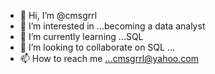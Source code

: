 - 👋 Hi, I’m @cmsgrrl
- 👀 I’m interested in ...becoming a data analyst
- 🌱 I’m currently learning ...SQL
- 💞️ I’m looking to collaborate on SQL ...
- 📫 How to reach me ...cmsgrrl@yahoo.com

<!---
cmsgrrl/cmsgrrl is a ✨ special ✨ repository because its `README.md` (this file) appears on your GitHub profile.
You can click the Preview link to take a look at your changes.
--->
